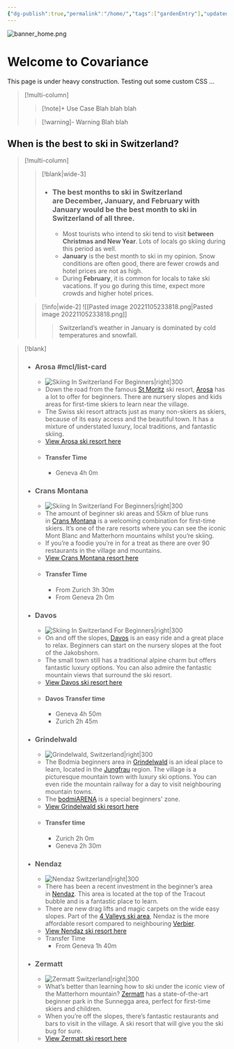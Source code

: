 ```yaml
---
{"dg-publish":true,"permalink":"/home/","tags":["gardenEntry"],"updated":"2024-07-20T16:14:04-07:00"}
---
```


![banner_home.png](/img/user/00-09%20Meta/01%20Images/Banners/banner_home.png)

# Welcome to Covariance

This page is under heavy construction. Testing out some custom CSS ...

>[!multi-column]
>
>> [!note]+ Use Case
>> Blah blah blah
> 
>> [!warning]- Warning
>> Blah blah



## When is the best to ski in Switzerland?

> [!multi-column]
>
> > [!blank|wide-3]
> > - ### **The best months to ski** in Switzerland are **December, January, and February** with **January would be the best month to ski in Switzerland** of all three.
> > 	- Most tourists who intend to ski tend to visit **between Christmas and New Year**. Lots of locals go skiing during this period as well.
> > 	- **January** is the best month to ski in my opinion. Snow conditions are often good, there are fewer crowds and hotel prices are not as high.
> > 	- During **February**, it is common for locals to take ski vacations. If you go during this time, expect more crowds and higher hotel prices. 
>
> > [!info|wide-2]
> > ![[Pasted image 20221105233818.png\|Pasted image 20221105233818.png]]
> > > Switzerland’s weather in January is dominated by cold temperatures and snowfall.


> [!blank]
>
> - ### Arosa #mcl/list-card
> 	- ![Skiing In Switzerland For Beginners|right|300](https://blog.skisolutions.com/wp-content/uploads/2021/11/Untitled-design-78.png)
> 	- Down the road from the famous [St Moritz](https://www.skisolutions.com/ski-holidays/switzerland-resorts/st-moritz) ski resort, [Arosa](https://www.skisolutions.com/ski-holidays/switzerland-resorts/arosa) has a lot to offer for beginners. There are nursery slopes and kids areas for first-time skiers to learn near the village.
> 	- The Swiss ski resort attracts just as many non-skiers as skiers, because of its easy access and the beautiful town. It has a mixture of understated luxury, local traditions, and fantastic skiing.
> 	- [View Arosa ski resort here](https://www.skisolutions.com/ski-holidays/switzerland-resorts/arosa)
> 	- #### Transfer Time
> 		- Geneva 4h 0m
> - ### Crans Montana
> 	- ![Skiing In Switzerland For Beginners|right|300](https://blog.skisolutions.com/wp-content/uploads/2021/11/Untitled-design-80.png)
> 	- The amount of beginner ski areas and 55km of blue runs in [Crans Montana](https://www.skisolutions.com/ski-holidays/switzerland-resorts/crans-montana) is a welcoming combination for first-time skiers. It’s one of the rare resorts where you can see the iconic Mont Blanc and Matterhorn mountains whilst you’re skiing.
> 	- If you’re a foodie you’re in for a treat as there are over 90 restaurants in the village and mountains.
> 	- [View Crans Montana resort here](https://www.skisolutions.com/ski-holidays/switzerland-resorts/crans-montana)
> 	- #### Transfer Time
> 		- From Zurich 3h 30m
> 		- From Geneva 2h 0m
> - ### Davos
> 	- ![Skiing In Switzerland For Beginners|right|300](https://blog.skisolutions.com/wp-content/uploads/2021/11/Untitled-design-81.png)
> 	- On and off the slopes, [Davos](https://www.skisolutions.com/ski-holidays/switzerland-resorts/davos) is an easy ride and a great place to relax. Beginners can start on the nursery slopes at the foot of the Jakobshorn.
> 	- The small town still has a traditional alpine charm but offers fantastic luxury options. You can also admire the fantastic mountain views that surround the ski resort.
> 	- [View Davos ski resort here](https://www.skisolutions.com/ski-holidays/switzerland-resorts/davos)
> 	- #### Davos Transfer time
> 		- Geneva 4h 50m 
> 		- Zurich 2h 45m
> - ### Grindelwald
> 	- ![Grindelwald, Switzerland|right|300](https://blog.skisolutions.com/wp-content/uploads/2021/11/Untitled-design-82.png)
> 	- The Bodmia beginners area in [Grindelwald](https://www.skisolutions.com/ski-holidays/switzerland-resorts/grindelwald) is an ideal place to learn, located in the [Jungfrau](https://www.skisolutions.com/blog/jungfrau-ski-area) region. The village is a picturesque mountain town with luxury ski options. You can even ride the mountain railway for a day to visit neighbouring mountain towns.
> 	- The [bodmiARENA](https://www.grindelwaldsports.ch/en/bodmiarena.html) is a special beginners' zone.
> 	- [View Grindelwald ski resort here](https://www.skisolutions.com/ski-holidays/switzerland-resorts/grindelwald)
> 	- #### Transfer time
> 		- Zurich 2h 0m
> 		- Geneva 2h 30m
> - ### Nendaz
> 	- ![Nendaz Switzerland|right|300](https://blog.skisolutions.com/wp-content/uploads/2021/11/Untitled-design-84.png)
> 	- There has been a recent investment in the beginner’s area in [Nendaz](https://www.skisolutions.com/ski-holidays/switzerland-resorts/nendaz). This area is located at the top of the Tracout bubble and is a fantastic place to learn.
> 	- There are new drag lifts and magic carpets on the wide easy slopes. Part of the [4 Valleys ski area](https://www.skisolutions.com/blog/four-valleys-ski-area), Nendaz is the more affordable resort compared to neighbouring [Verbier](https://www.skisolutions.com/ski-holidays/switzerland-resorts/verbier).
> 	- [View Nendaz ski resort here](https://www.skisolutions.com/ski-holidays/switzerland-resorts/nendaz)
> 	- Transfer Time
> 		- From Geneva 1h 40m
> - ### Zermatt
> 	- ![Zermatt Switzerland|right|300](https://blog.skisolutions.com/wp-content/uploads/2021/11/Untitled-design-87.png)
> 	- What’s better than learning how to ski under the iconic view of the Matterhorn mountain? [Zermatt](https://www.skisolutions.com/ski-holidays/switzerland-resorts/zermatt) has a state-of-the-art beginner park in the Sunnegga area, perfect for first-time skiers and children.
> 	- When you’re off the slopes, there’s fantastic restaurants and bars to visit in the village. A ski resort that will give you the ski bug for sure.
> 	- [View Zermatt ski resort here](https://www.skisolutions.com/ski-holidays/switzerland-resorts/zermatt)

